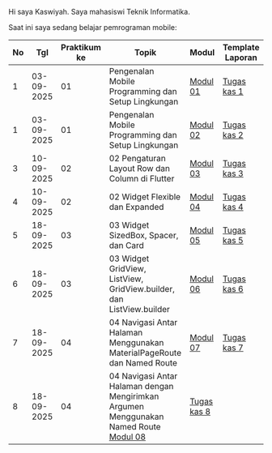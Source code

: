 Hi saya Kaswiyah. 
Saya mahasiswi Teknik Informatika.

Saat ini saya sedang belajar pemrograman mobile:

| No  | Tgl  | Praktikum ke  | Topik  | Modul | Template Laporan |
| ------------ | ------------ | ------------ | ------------ | ------------ | ------------ | 
|  1 | 03-09-2025  | 01  | Pengenalan Mobile Programming dan Setup Lingkungan  | [Modul 01](https://docs.google.com/document/d/1aVRJTNYvTpJY1oBlYQX1pxzbSQFfJ98n/edit?usp=sharing&ouid=104944616880503288967&rtpof=true&sd=true "Modul 01") | [Tugas kas 1](https://drive.google.com/drive/folders/1C-teENK0FOGYWoHc6TLfjjGxqOmvoM8K?usp=sharing](https://drive.google.com/file/d/1ZERFkTkyepEsxPCiDTOruuPlfaoY9PRT/view?usp=drive_link)) |
|  1 | 03-09-2025  | 01  | Pengenalan Mobile Programming dan Setup Lingkungan  | [Modul 02](https://docs.google.com/document/d/1bAyuU6jrKHtkA4Xj5qt7JtetDfKI22JQ/edit?usp=sharing&ouid=104944616880503288967&rtpof=true&sd=true "Modul 02")| [Tugas kas 2](https://docs.google.com/document/d/1wie0WZLUFwCLTRCIop5fmH-7mAGyVkCN/edit?usp=sharing&ouid=104944616880503288967&rtpof=true&sd=true "Template laporan](https://drive.google.com/drive/folders/1yHHola44GKxdNCfNfPazCChmlj4sPi82?usp=sharing)")|
| 3 |	10-09-2025 | 02	| 02	Pengaturan Layout Row dan Column di Flutter |	[Modul 03](https://drive.google.com/file/d/1gIgl7aoclgOV_NzmygZbeMh5IfxyfyRP/view) | [Tugas kas 3](https://drive.google.com/file/d/1_lc4PsQIGMVyI0op2DEaCsp94dkZkPck/view?usp=sharing)
| 4 |	10-09-2025 | 02 |	02	Widget Flexible dan Expanded	 | [Modul 04](https://drive.google.com/file/d/1mtCScd_vPk-hPPJ-4FVrpd8PFaecZS2z/view) |	[Tugas kas 4](https://drive.google.com/file/d/1rrqFeN6FCupcyxpJKp1kDemrj27GXU7d/view?usp=sharing)
| 5	| 18-09-2025 | 03 |	03	Widget SizedBox, Spacer, dan Card |	[Modul 05](https://drive.google.com/file/d/1cVl9qzwmJ1fy4ZU1NfBjXaTaYjDmRkBa/view?usp=sharing) | [ Tugas kas 5](https://drive.google.com/file/d/1ONtlGa0-KYBP1DkiOeWFvYZIxaXRk5yL/view?usp=sharing)
| 6 | 18-09-2025 | 03 |	03	Widget GridView, ListView, GridView.builder, dan ListView.builder |	[Modul 06](https://drive.google.com/file/d/1-f3Q7xjumFxWN0w24-qeNsJaKUPXTLyI/view?usp=sharing) | [Tugas kas 6](https://drive.google.com/file/d/1-f3Q7xjumFxWN0w24-qeNsJaKUPXTLyI/view?usp=sharing)
| 7 |	18-09-2025 | 04 |	04	Navigasi Antar Halaman Menggunakan MaterialPageRoute dan Named Route |	[Modul 07](https://drive.google.com/file/d/1FL0RlUBs1ge5TwTdgPA2wp605XfkB7oV/view?usp=sharing) | [Tugas kas 7](https://drive.google.com/file/d/1Jrz_GQXMLNn7W_NvHIShl_KJhjuUVS-f/view?usp=drive_link)
| 8 |	18-09-2025 | 04 |	04	Navigasi Antar Halaman dengan Mengirimkan Argumen Menggunakan Named Route	[Modul 08](https://drive.google.com/file/d/10KMwv9Al60bD8qIRRBTVpdEmX8r6VcGl/view) | [Tugas kas 8](https://drive.google.com/file/d/1QWguEIMTJXrmAnBMJ9fq1a6XWVSy-1Fv/view?usp=drive_link)
